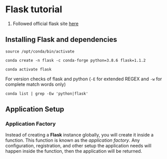 # Flask tutorial

1. Followed official flask site [here](https://flask.palletsprojects.com/en/1.1.x/tutorial)
## Installing Flask and dependencies

  `source /opt/conda/bin/activate` 


  `conda create -n flask -c conda-forge python=3.8.6 flask=1.1.2`


  `conda activate flask`


  For version checks of  flask and python (`-E` for extended REGEX and `-w` for complete match words only)


  `conda list | grep -Ew 'python|flask' `

## Application Setup

### Application Factory
Instead of creating a **Flask** instance globally, you will create it inside a function. This function is known as the *application factory*. Any configuration, registration, and other setup the application needs will happen inside the function, then the application will be returned.


